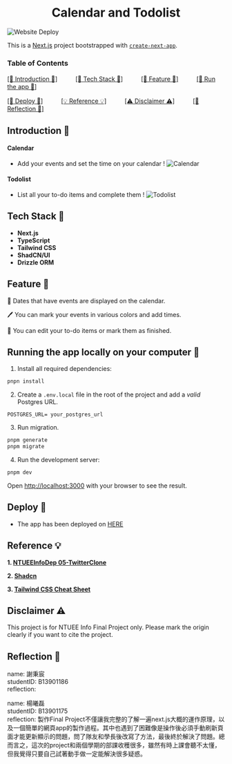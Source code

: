 <h1 align="center">Calendar and Todolist</h1>

![Website Deploy](https://deploy-badge.vercel.app/?url=https://ntuee-info-final-project.vercel.app/&name=Calendar_and_Todolist)

This is a [Next.js](https://nextjs.org) project bootstrapped with [`create-next-app`](https://nextjs.org/docs/app/api-reference/cli/create-next-app).

### Table of Contents

 [[📖 Introduction 📖]](#introduction)　　　[[🔧 Tech Stack 🔧]](#tech-stack)　　　[[🌟 Feature 🌟]](#feature)　　　[[🎺 Run the app 🎺]](#run-the-app)
 
 [[🚚 Deploy 🚚]](#deploy)　　　[[💡 Reference 💡]](#reference)　　　[[⚠️ Disclaimer ⚠️]](#disclaimer)　　　[[🎀 Reflection 🎀]](#reflection)


## <a name="introduction"> Introduction 📖</a>

#### Calendar

- Add your events and set the time on your calendar !
![Calendar](/public/img/Calendar.gif)

#### Todolist

- List all your to-do items and complete them !
![Todolist](/public/img/Todolist.gif)


## <a name="tech-stack"> Tech Stack 🔧</a>

- **Next.js**
- **TypeScript**
- **Tailwind CSS**
- **ShadCN/UI**
- **Drizzle ORM**


## <a name="feature"> Feature 🌟</a>

👀 Dates that have events are displayed on the calendar.

🖊️ You can mark your events in various colors and add times.

📝 You can edit your to-do items or mark them as finished.


## <a name="run-the-app"> Running the app locally on your computer 🎺</a>

1. Install all required dependencies:

```bash
pnpn install
```
2. Create a `.env.local` file in the root of the project and add a _valid_ Postgres URL.

```
POSTGRES_URL= your_postgres_url
```

3. Run migration.
```bash
pnpm generate
pnpm migrate
```

4. Run the development server:

```bash
pnpm dev
```

Open [http://localhost:3000](http://localhost:3000) with your browser to see the result.


## <a name="deploy"> Deploy 🚚</a>

- The app has been deployed on [HERE](https://ntuee-info-final-project.vercel.app/)


## <a name="reference"> Reference 💡</a>


**1. [NTUEEInfoDep 05-TwitterClone](https://github.com/NTUEEInfoDep/05-TwitterClone)**

**2. [Shadcn](https://ui.shadcn.com/)**

**3. [Tailwind CSS Cheat Sheet](https://nerdcave.com/tailwind-cheat-sheet)**


## <a name="disclaimer"> Disclaimer ⚠️ </a>

This project is for NTUEE Info Final Project only. 
Please mark the origin clearly if you want to cite the project.


## <a name="reflection"> Reflection 🎀 </a>

name: 謝秉宸  
studentID: B13901186  
reflection:  

name: 楊曦磊  
studentID: B13901175  
reflection:  製作Final Project不僅讓我完整的了解一遍next.js大概的運作原理，以及一個簡單的網頁app的製作過程。其中也遇到了困難像是操作後必須手動刷新頁面才能更新顯示的問題，問了隊友和學長後改寫了方法，最後終於解決了問題。總而言之，這次的project和兩個學期的部課收穫很多，雖然有時上課會聽不太懂，但我覺得只要自己試著動手做一定能解決很多疑惑。

